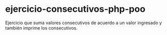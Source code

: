 # ejercicio-consecutivos-php-poo
Ejercicio que suma valores consecutivos de acuerdo a un valor ingresado y también imprime los consecutivos.

